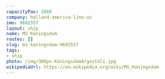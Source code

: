 ```yaml
---
capacityPax: 2660
company: holland-america-line-us
imo: 9692557
layout: ship
name: MS Koningsdam
routes: []
slug: ms-koningsdam-9692557
tags:
- ship
photo: /img/300px-KoningsdamArgostoli.jpg
wikipediaUrl: https://en.wikipedia.org/wiki/MS_Koningsdam
---
```

